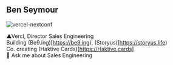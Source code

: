 ## Ben Seymour

![vercel-nextconf](https://res.cloudinary.com/benseymourcom/image/upload/v1741715425/vercel-nextconf-2024-trim2.jpg)

▲Vercl, Director Sales Engineering  
Building (Be9.ing)[https://be9.ing), (Storyus([https://storyus.life)  
Co. creating (Haktive Cards)[https://Haktive.cards]  
💬 Ask me about Sales Engineering  


